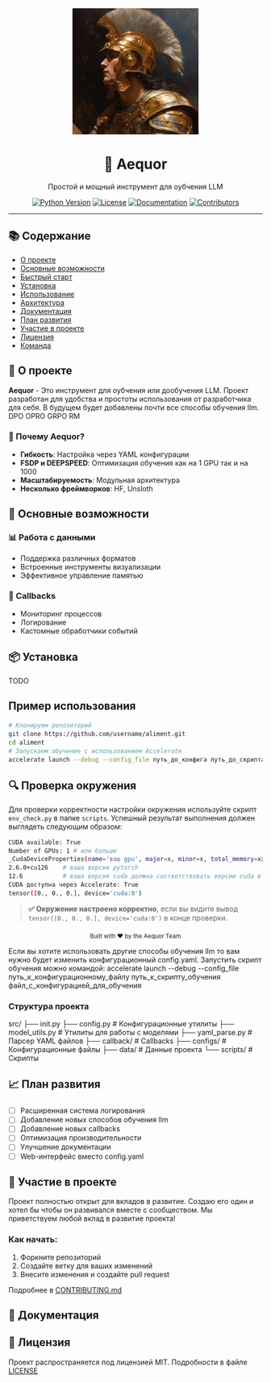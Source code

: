 <div align="center">
  <img src="img_logo.jpg" alt="Aequor logo" width="250"/>
  <h1>🌟 Aequor</h1>
  <p>Простой и мощный инструмент для оубчения  LLM </p>

  [![Python Version](https://img.shields.io/badge/python-3.8%2B-blue.svg)](https://www.python.org/downloads/)
  [![License](https://img.shields.io/badge/license-MIT-green.svg)](LICENSE)
  [![Documentation](https://img.shields.io/badge/docs-latest-brightgreen.svg)](docs/)
  [![Contributors](https://img.shields.io/github/contributors/username/aliment)](https://github.com/username/aliment/graphs/contributors)
</div>

---

## 📚 Содержание
- [О проекте](#-о-проекте)
- [Основные возможности](#-основные-возможности)
- [Быстрый старт](#-быстрый-старт)
- [Установка](#-установка)
- [Использование](#-использование)
- [Архитектура](#-архитектура)
- [Документация](#-документация)
- [План развития](#-план-развития)
- [Участие в проекте](#-участие-в-проекте)
- [Лицензия](#-лицензия)
- [Команда](#-команда)

## 🎯 О проекте

**Aequor** - Это  инструмент для  оубчения или дообучения LLM. Проект разработан для удобства и простоты использования от  разработчика для себя. В будущем будет добавлены почти  все  способы  обучения  llm. DPO OPRO GRPO RM 

### 🌟 Почему Aequor?

- **Гибкость**: Настройка через YAML конфигурации
- **FSDP и  DEEPSPEED**: Оптимизация  обучения как на 1 GPU так и на 1000
- **Масштабируемость**: Модульная архитектура
- **Несколько фреймворков**: HF, Unsloth 

## 🚀 Основные возможности

### 📊 Работа с данными
- Поддержка различных форматов
- Встроенные инструменты визуализации
- Эффективное управление памятью


### 🔄 Callbacks
- Мониторинг процессов
- Логирование
- Кастомные обработчики событий




## 📦 Установка

TODO

## Пример  использования

```bash
# Клонируем репозиторий
git clone https://github.com/username/aliment.git
cd aliment
# Запускаем обучение с использованием Accelerate
accelerate launch --debug --config_file путь_до_конфига путь_до_скрипта  путь_до_конфига_модели
```


## 🔍 Проверка окружения


Для проверки корректности настройки окружения используйте скрипт `env_check.py` в папке `scripts`. 
Успешный результат выполнения должен выглядеть следующим образом:

```bash
CUDA available: True
Number of GPUs: 1 # или больше
_CudaDeviceProperties(name='ваш gpu', major=x, minor=x, total_memory=xxx, multi_processor_count=xxx, L2_cache_size=xx)
2.6.0+cu126    # ваша версия pytorch
12.6           # ваша версия cuda должна соответствовать версии cuda в pytorch
CUDA доступна через Accelerate: True
tensor([0., 0., 0.], device='cuda:0')
```

> **✅ Окружение настроено корректно**, если вы видите вывод `tensor([0., 0., 0.], device='cuda:0')` в конце проверки.

<div align="center">
  <sub>Built with ❤️ by the Aequor Team</sub>
</div>




Если  вы  хотите  использовать  другие  способы  обучения  llm  то  вам  нужно  будет  изменить  конфигурационный   config.yaml.
Запустить скрипт  обучения  можно  командой: accelerate launch --debug --config_file путь_к_конфигурационному_файлу путь_к_скрипту_обучения файл_с_конфигурацией_для_обучения

### Структура проекта
src/
├── init.py
├── config.py # Конфигурационные утилиты
├── model_utils.py # Утилиты для работы с моделями
├── yaml_parse.py # Парсер YAML файлов
├── callback/ # Callbacks
├── configs/ # Конфигурационные файлы
├── data/ # Данные проекта
└── scripts/ # Скрипты

## 📈 План развития

### 
- [ ] Расширенная система логирования
- [ ] Добавление  новых  способов  обучения  llm
- [ ] Добавление  новых callbacks 
- [ ] Оптимизация производительности
- [ ] Улучшение документации
- [ ] Web-интерфейс вместо  config.yaml

## 🤝 Участие в проекте
Проект  полностью  открыт  для  вкладов  в  развитие. 
Создаю  его  один  и  хотел  бы  чтобы  он  развивался  вместе  с  сообществом.
Мы приветствуем любой вклад в развитие проекта! 

### Как начать:
1. Форкните репозиторий
2. Создайте ветку для ваших изменений
3. Внесите изменения и создайте pull request

Подробнее в [CONTRIBUTING.md](CONTRIBUTING.md)

## 📝 Документация

## 📄 Лицензия

Проект распространяется под лицензией MIT. Подробности в файле [LICENSE](LICENSE)


